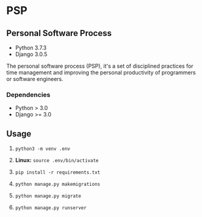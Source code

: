# PSP

## Personal Software Process

- Python 3.7.3
- Django 3.0.5

The personal software process (PSP), it's a set of disciplined practices for time management and improving the personal productivity of programmers or software engineers.


### Dependencies

- Python > 3.0
- Django >= 3.0


## Usage

1. ```python3 -m venv .env```

2. **Linux:** ```source .env/bin/activate```

3. ```pip install -r requirements.txt```

4. ```python manage.py makemigrations```

5. ```python manage.py migrate```

6. ```python manage.py runserver```



